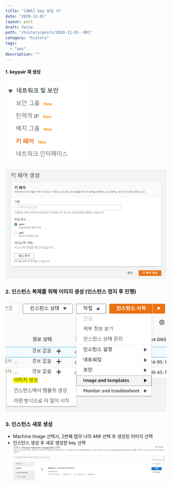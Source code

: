 ```yaml
---
title: "[AWS] key 분실 시"
date: "2020-11-01"
layout: post
draft: false
path: "/history/posts/2020-11-01--001"
category: "history"
tags:
  - "aws"
description: ""
---
```


#### 1. keypair 재 생성
![](001-01.PNG)

![](001-02.PNG)


### 2. 인스턴스 복제를 위해 이미지 생성 (인스턴스 정지 후 진행)
![](001-03.PNG)

### 3. 인스턴스 새로 생성
 - Machine Image 선택시, 2번째 탭의 나의 AMI 선택 후 생성된 이미지 선택
 - 인스턴스 생성 후 새로 생성한 key 선택
![](001-04.PNG)

